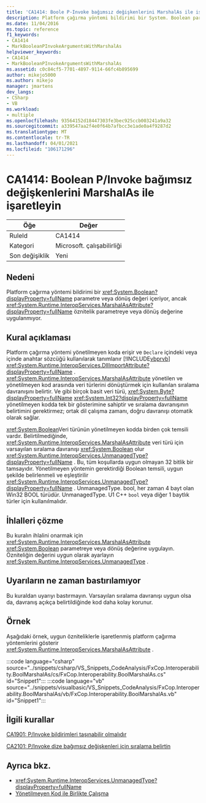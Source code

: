 ```yaml
---
title: 'CA1414: Boole P-Invoke bağımsız değişkenlerini MarshalAs ile işaretleyin'
description: Platform çağırma yöntemi bildirimi bir System. Boolean parametresi veya dönüş değeri içerir, ancak System. Runtime. InteropServices. MarshalAsAttribute özniteliği parametre veya dönüş değerine uygulanmaz.
ms.date: 11/04/2016
ms.topic: reference
f1_keywords:
- CA1414
- MarkBooleanPInvokeArgumentsWithMarshalAs
helpviewer_keywords:
- CA1414
- MarkBooleanPInvokeArgumentsWithMarshalAs
ms.assetid: c0c84cf5-7701-4897-9114-66fc4b895699
author: mikejo5000
ms.author: mikejo
manager: jmartens
dev_langs:
- CSharp
- VB
ms.workload:
- multiple
ms.openlocfilehash: 93564152d18447303fe3bec925ccb003241a9a32
ms.sourcegitcommit: a339547aa2f4e0f64b7afbcc3e1ade0a4f9287d2
ms.translationtype: MT
ms.contentlocale: tr-TR
ms.lasthandoff: 04/01/2021
ms.locfileid: "106171296"
---
```

# <a name="ca1414-mark-boolean-pinvoke-arguments-with-marshalas"></a>CA1414: Boolean P/Invoke bağımsız değişkenlerini MarshalAs ile işaretleyin

|Öğe|Değer|
|-|-|
|RuleId|CA1414|
|Kategori|Microsoft. çalışabilirliği|
|Son değişiklik|Yeni|

## <a name="cause"></a>Nedeni
Platform çağırma yöntemi bildirimi bir <xref:System.Boolean?displayProperty=fullName> parametre veya dönüş değeri içeriyor, ancak <xref:System.Runtime.InteropServices.MarshalAsAttribute?displayProperty=fullName> öznitelik parametreye veya dönüş değerine uygulanmıyor.

## <a name="rule-description"></a>Kural açıklaması
Platform çağırma yöntemi yönetilmeyen koda erişir ve `Declare` içindeki veya içinde anahtar sözcüğü kullanılarak tanımlanır [!INCLUDE[vbprvb](../code-quality/includes/vbprvb_md.md)] <xref:System.Runtime.InteropServices.DllImportAttribute?displayProperty=fullName> . <xref:System.Runtime.InteropServices.MarshalAsAttribute> yönetilen ve yönetilmeyen kod arasında veri türlerini dönüştürmek için kullanılan sıralama davranışını belirtir. Ve gibi birçok basit veri türü, <xref:System.Byte?displayProperty=fullName> <xref:System.Int32?displayProperty=fullName> yönetilmeyen kodda tek bir gösterimine sahiptir ve sıralama davranışının belirtimini gerektirmez; ortak dil çalışma zamanı, doğru davranışı otomatik olarak sağlar.

<xref:System.Boolean>Veri türünün yönetilmeyen kodda birden çok temsili vardır. Belirtilmediğinde, <xref:System.Runtime.InteropServices.MarshalAsAttribute> veri türü için varsayılan sıralama davranışı <xref:System.Boolean> olur <xref:System.Runtime.InteropServices.UnmanagedType?displayProperty=fullName> . Bu, tüm koşullarda uygun olmayan 32 bitlik bir tamsayıdır. Yönetilmeyen yöntemin gerektirdiği Boolean temsili, uygun şekilde belirlenmeli ve eşleştirilir <xref:System.Runtime.InteropServices.UnmanagedType?displayProperty=fullName> . UnmanagedType. bool, her zaman 4 bayt olan Win32 BOOL türüdür. UnmanagedType. U1 C++ `bool` veya diğer 1 baytlık türler için kullanılmalıdır.

## <a name="how-to-fix-violations"></a>İhlalleri çözme
Bu kuralın ihlalini onarmak için <xref:System.Runtime.InteropServices.MarshalAsAttribute> <xref:System.Boolean> parametreye veya dönüş değerine uygulayın. Özniteliğin değerini uygun olarak ayarlayın <xref:System.Runtime.InteropServices.UnmanagedType> .

## <a name="when-to-suppress-warnings"></a>Uyarıların ne zaman bastırılamıyor
Bu kuraldan uyarıyı bastırmayın. Varsayılan sıralama davranışı uygun olsa da, davranış açıkça belirtildiğinde kod daha kolay korunur.

## <a name="example"></a>Örnek

Aşağıdaki örnek, uygun özniteliklerle işaretlenmiş platform çağırma yöntemlerini gösterir <xref:System.Runtime.InteropServices.MarshalAsAttribute> .

:::code language="csharp" source="../snippets/csharp/VS_Snippets_CodeAnalysis/FxCop.Interoperability.BoolMarshalAs/cs/FxCop.Interoperability.BoolMarshalAs.cs" id="Snippet1":::
:::code language="vb" source="../snippets/visualbasic/VS_Snippets_CodeAnalysis/FxCop.Interoperability.BoolMarshalAs/vb/FxCop.Interoperability.BoolMarshalAs.vb" id="Snippet1":::

## <a name="related-rules"></a>İlgili kurallar
[CA1901: P/Invoke bildirimleri taşınabilir olmalıdır](../code-quality/ca1901.md)

[CA2101: P/Invoke dize bağımsız değişkenleri için sıralama belirtin](/dotnet/fundamentals/code-analysis/quality-rules/ca2101)

## <a name="see-also"></a>Ayrıca bkz.

- <xref:System.Runtime.InteropServices.UnmanagedType?displayProperty=fullName>
- [Yönetilmeyen Kod ile Birlikte Çalışma](/dotnet/framework/interop/index)

